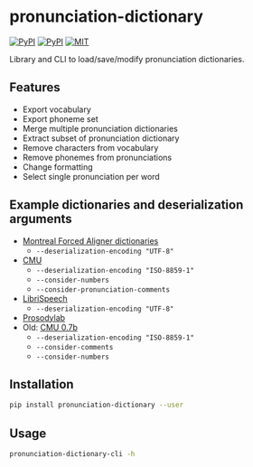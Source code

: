 # pronunciation-dictionary

[![PyPI](https://img.shields.io/pypi/v/pronunciation-dictionary.svg)](https://pypi.python.org/pypi/pronunciation-dictionary)
[![PyPI](https://img.shields.io/pypi/pyversions/pronunciation-dictionary.svg)](https://pypi.python.org/pypi/pronunciation-dictionary)
[![MIT](https://img.shields.io/github/license/stefantaubert/pronunciation-dictionary.svg)](LICENSE)

Library and CLI to load/save/modify pronunciation dictionaries.

## Features

- Export vocabulary
- Export phoneme set
- Merge multiple pronunciation dictionaries
- Extract subset of pronunciation dictionary
- Remove characters from vocabulary
- Remove phonemes from pronunciations
- Change formatting
- Select single pronunciation per word

## Example dictionaries and deserialization arguments

- [Montreal Forced Aligner dictionaries](https://github.com/MontrealCorpusTools/mfa-models/tree/main/dictionary)
  - `--deserialization-encoding "UTF-8"`
- [CMU](https://raw.githubusercontent.com/cmusphinx/cmudict/master/cmudict.dict)
  - `--deserialization-encoding "ISO-8859-1"`
  - `--consider-numbers`
  - `--consider-pronunciation-comments`
- [LibriSpeech](https://www.openslr.org/resources/11/librispeech-lexicon.txt)
  - `--deserialization-encoding "UTF-8"`
- [Prosodylab](https://raw.githubusercontent.com/prosodylab/Prosodylab-Aligner/master/eng.dict)
- Old: [CMU 0.7b](http://svn.code.sf.net/p/cmusphinx/code/trunk/cmudict/cmudict-0.7b)
  - `--deserialization-encoding "ISO-8859-1"`
  - `--consider-comments`
  - `--consider-numbers`

## Installation

```sh
pip install pronunciation-dictionary --user
```

## Usage

```sh
pronunciation-dictionary-cli -h
```
